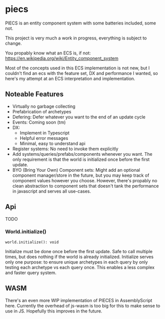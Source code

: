 # piecs
PIECS is an entity component system with some batteries included, some not.

This project is very much a work in progress, everything is subject to change.

You propably know what an ECS is, if not: https://en.wikipedia.org/wiki/Entity_component_system

Most of the concepts used in this ECS implementation is not new, but I couldn't find an ecs with the feature set, DX and performance I wanted, so here's my attempt at an ECS interpretation and implementation.

## Noteable Features

- Virtually no garbage collecting
- Prefabrication of archetypes
- Defering: Defer whatever you want to the end of an update cycle
- Events: Coming soon (tm)
- DX:
  - Implement in Typescript
  - Helpful error messages
  - Minimal, easy to understand api
- Register systems: No need to invoke them explicitly
- Add systems/queries/prefabs/components whenever you want. The only requirement is that the world is initialized once before the first update.
- BYO (Bring Your Own) Component sets: Might add an optional component manager/store in the future, but you may keep track of component values however you choose. However, there's propably no clean abstraction to component sets that doesn't tank the performance in javascript and serves all use-cases.

## Api

TODO

### World.initialize()

`world.initialize(): void`

Initialize must be done once before the first update. Safe to call multiple times, but does nothing if the world is already initialized.
Initialize serves only one purpose: to ensure unique archetypes in each query by only testing each archetype vs each query once.
This enables a less complex and faster query system.


## WASM

There's an even more WIP implementation of PIECES in AssemblyScript here.
Currently the overhead of js-wasm is too big for this to make sense to use in JS.
Hopefully this improves in the future.
